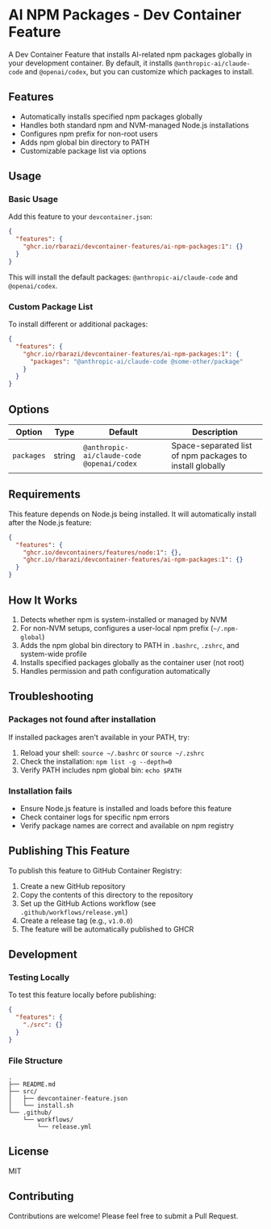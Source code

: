 # AI NPM Packages - Dev Container Feature

A Dev Container Feature that installs AI-related npm packages globally in your development container. By default, it installs `@anthropic-ai/claude-code` and `@openai/codex`, but you can customize which packages to install.

## Features

- Automatically installs specified npm packages globally
- Handles both standard npm and NVM-managed Node.js installations
- Configures npm prefix for non-root users
- Adds npm global bin directory to PATH
- Customizable package list via options

## Usage

### Basic Usage

Add this feature to your `devcontainer.json`:

```json
{
  "features": {
    "ghcr.io/rbarazi/devcontainer-features/ai-npm-packages:1": {}
  }
}
```

This will install the default packages: `@anthropic-ai/claude-code` and `@openai/codex`.

### Custom Package List

To install different or additional packages:

```json
{
  "features": {
    "ghcr.io/rbarazi/devcontainer-features/ai-npm-packages:1": {
      "packages": "@anthropic-ai/claude-code @some-other/package"
    }
  }
}
```

## Options

| Option | Type | Default | Description |
|--------|------|---------|-------------|
| `packages` | string | `@anthropic-ai/claude-code @openai/codex` | Space-separated list of npm packages to install globally |

## Requirements

This feature depends on Node.js being installed. It will automatically install after the Node.js feature:

```json
{
  "features": {
    "ghcr.io/devcontainers/features/node:1": {},
    "ghcr.io/rbarazi/devcontainer-features/ai-npm-packages:1": {}
  }
}
```

## How It Works

1. Detects whether npm is system-installed or managed by NVM
2. For non-NVM setups, configures a user-local npm prefix (`~/.npm-global`)
3. Adds the npm global bin directory to PATH in `.bashrc`, `.zshrc`, and system-wide profile
4. Installs specified packages globally as the container user (not root)
5. Handles permission and path configuration automatically

## Troubleshooting

### Packages not found after installation

If installed packages aren't available in your PATH, try:

1. Reload your shell: `source ~/.bashrc` or `source ~/.zshrc`
2. Check the installation: `npm list -g --depth=0`
3. Verify PATH includes npm global bin: `echo $PATH`

### Installation fails

- Ensure Node.js feature is installed and loads before this feature
- Check container logs for specific npm errors
- Verify package names are correct and available on npm registry

## Publishing This Feature

To publish this feature to GitHub Container Registry:

1. Create a new GitHub repository
2. Copy the contents of this directory to the repository
3. Set up the GitHub Actions workflow (see `.github/workflows/release.yml`)
4. Create a release tag (e.g., `v1.0.0`)
5. The feature will be automatically published to GHCR

## Development

### Testing Locally

To test this feature locally before publishing:

```json
{
  "features": {
    "./src": {}
  }
}
```

### File Structure

```
.
├── README.md
├── src/
│   ├── devcontainer-feature.json
│   └── install.sh
└── .github/
    └── workflows/
        └── release.yml
```

## License

MIT

## Contributing

Contributions are welcome! Please feel free to submit a Pull Request.
